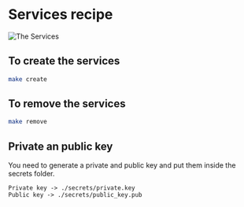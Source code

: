 # Services recipe

![The Services](https://i.imgflip.com/13x8kc.jpg)

## To create the services
```bash
make create
```

## To remove the services
```bash
make remove
```

## Private an public key

You need to generate a private and public key and put them inside the secrets folder.

```
Private key -> ./secrets/private.key
Public key -> ./secrets/public_key.pub
```

